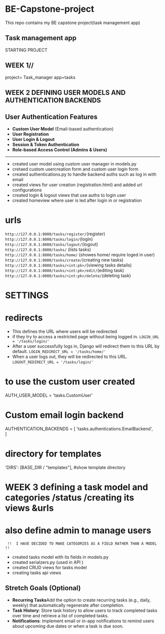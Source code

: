 # BE-Capstone-project
This repo contains my BE capstone project(task management app)
## Task management app 
STARTING PROJECT
## WEEK 1//
project= Task_manager
app=tasks
## WEEK 2  DEFINING USER MODELS AND AUTHENTICATION BACKENDS
##  User Authentication Features
- **Custom User Model** (Email-based authentication)
- **User Registration**
- **User Login & Logout**
- **Session & Token Authentication**
- **Role-based Access Control (Admins & Users)**
----------------------------------------------------------
- created user model using custom user manager in models.py
- cretaed custom usercreation form and custom user login form 
- created authentications.py to handle backend auths such as log in with email
- created views for user creation (registration.html) and added url configurations
- created login & logout views that use auths to login user
- created homeview  where user is led after login in or registration

# urls
`http://127.0.0.1:8000/tasks/register/`(register)
`http://127.0.0.1:8000/tasks/login/`(login)
`http://127.0.0.1:8000/tasks/logout/`(logout)
`http://127.0.0.1:8000/tasks/`     (lists tasks)
`http://127.0.0.1:8000/tasks/home/`  (showes home/ require loged in user)
`http://127.0.0.1:8000/tasks/create/`(creating new tasks)
`http://127.0.0.1:8000/tasks/<int:pk>/`(viewing tasks details)
`http://127.0.0.1:8000/tasks/<int:pk>/edit/`(editing task)
`http://127.0.0.1:8000/tasks/<int:pk>/delete/`(deleting task)

# SETTINGS
# redirects 
- This defines the URL where users will be redirected 
- if they try to access a restricted page without being logged in.
`LOGIN_URL = '/tasks/login/'`
- After a user successfully logs in, Django will redirect them to this URL by default.
`LOGIN_REDIRECT_URL = '/tasks/home/' `
- When a user logs out, they will be redirected to this URL.
`LOGOUT_REDIRECT_URL = '/tasks/login/'`
# to use the custom user created
AUTH_USER_MODEL = 'tasks.CustomUser' 
# Custom email login backend
AUTHENTICATION_BACKENDS = [
    'tasks.authentications.EmailBackend',  
]
# directory for templates
'DIRS': [BASE_DIR / "templates"], #show template directory

# WEEK 3 defining a task model and categories /status /creating its views &urls
# also define admin to manage users
` !!  I HAVE DECIDED TO MAKE CATEGORIES AS A FIELD RATHER THAN A MODEL  !!`
- created tasks model with its fields in models.py
- created serialzers.py (used in API )
- created CRUD views for tasks model
- creating tasks api views

## Stretch Goals (Optional) ##
 - **Recurring Tasks**Add the option to create recurring tasks (e.g., daily, weekly) that automatically regenerate after completion.
 - **Task History**: Store task history to allow users to track completed tasks over time and retrieve a list of completed tasks.
 - **Notifications**: Implement email or in-app notifications to remind users about upcoming due dates or when a task is due soon.